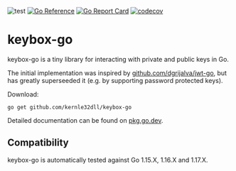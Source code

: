 ![test](https://github.com/kernle32dll/keybox-go/workflows/test/badge.svg)
[![Go Reference](https://pkg.go.dev/badge/github.com/kernle32dll/keybox-go.svg)](https://pkg.go.dev/github.com/kernle32dll/keybox-go)
[![Go Report Card](https://goreportcard.com/badge/github.com/kernle32dll/keybox-go)](https://goreportcard.com/report/github.com/kernle32dll/keybox-go)
[![codecov](https://codecov.io/gh/kernle32dll/keybox-go/branch/master/graph/badge.svg)](https://codecov.io/gh/kernle32dll/keybox-go)

# keybox-go

keybox-go is a tiny library for interacting with private and public keys in Go.

The initial implementation was inspired by [github.com/dgrijalva/jwt-go](https://github.com/dgrijalva/jwt-go), but has
greatly superseeded it (e.g. by supporting password protected keys).

Download:

```
go get github.com/kernle32dll/keybox-go
```

Detailed documentation can be found on [pkg.go.dev](https://pkg.go.dev/github.com/kernle32dll/keybox-go).

## Compatibility

keybox-go is automatically tested against Go 1.15.X, 1.16.X and 1.17.X.
